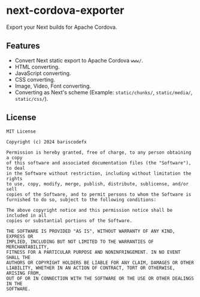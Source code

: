 # next-cordova-exporter
Export your Next builds for Apache Cordova.

## Features
* Convert Next static export to Apache Cordova `www/`.
* HTML converting.
* JavaScript converting.
* CSS converting.
* Image, Video, Font converting.
* Converting as Next's scheme (Example: `static/chunks/`, `static/media/`, `static/css/`).

## License
```
MIT License

Copyright (c) 2024 bariscodefx

Permission is hereby granted, free of charge, to any person obtaining a copy
of this software and associated documentation files (the "Software"), to deal
in the Software without restriction, including without limitation the rights
to use, copy, modify, merge, publish, distribute, sublicense, and/or sell
copies of the Software, and to permit persons to whom the Software is
furnished to do so, subject to the following conditions:

The above copyright notice and this permission notice shall be included in all
copies or substantial portions of the Software.

THE SOFTWARE IS PROVIDED "AS IS", WITHOUT WARRANTY OF ANY KIND, EXPRESS OR
IMPLIED, INCLUDING BUT NOT LIMITED TO THE WARRANTIES OF MERCHANTABILITY,
FITNESS FOR A PARTICULAR PURPOSE AND NONINFRINGEMENT. IN NO EVENT SHALL THE
AUTHORS OR COPYRIGHT HOLDERS BE LIABLE FOR ANY CLAIM, DAMAGES OR OTHER
LIABILITY, WHETHER IN AN ACTION OF CONTRACT, TORT OR OTHERWISE, ARISING FROM,
OUT OF OR IN CONNECTION WITH THE SOFTWARE OR THE USE OR OTHER DEALINGS IN THE
SOFTWARE.
```